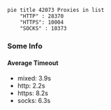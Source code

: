 
```mermaid
pie title 42073 Proxies in list
    "HTTP" : 28370
    "HTTPS": 10004
    "SOCKS" : 10373
```

### Some Info
#### Average Timeout

- mixed: 3.9s
- http: 2.2s
- https: 8.2s
- socks: 6.3s